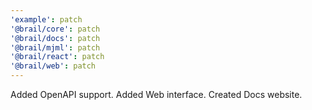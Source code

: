 ```yaml
---
'example': patch
'@brail/core': patch
'@brail/docs': patch
'@brail/mjml': patch
'@brail/react': patch
'@brail/web': patch
---
```


Added OpenAPI support. Added Web interface. Created Docs website.
